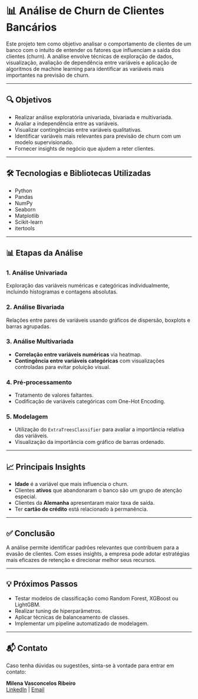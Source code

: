 # 📊 Análise de Churn de Clientes Bancários

Este projeto tem como objetivo analisar o comportamento de clientes de um banco com o intuito de entender os fatores que influenciam a saída dos clientes (churn). A análise envolve técnicas de exploração de dados, visualização, avaliação de dependência entre variáveis e aplicação de algoritmos de machine learning para identificar as variáveis mais importantes na previsão de churn.

---

## 🔍 Objetivos

- Realizar análise exploratória univariada, bivariada e multivariada.
- Avaliar a independência entre as variáveis.
- Visualizar contingências entre variáveis qualitativas.
- Identificar variáveis mais relevantes para previsão de churn com um modelo supervisionado.
- Fornecer insights de negócio que ajudem a reter clientes.

---

## 🛠 Tecnologias e Bibliotecas Utilizadas

- Python
- Pandas
- NumPy
- Seaborn
- Matplotlib
- Scikit-learn
- itertools

---

## 📊 Etapas da Análise

### 1. Análise Univariada
Exploração das variáveis numéricas e categóricas individualmente, incluindo histogramas e contagens absolutas.

### 2. Análise Bivariada
Relações entre pares de variáveis usando gráficos de dispersão, boxplots e barras agrupadas.

### 3. Análise Multivariada
- **Correlação entre variáveis numéricas** via heatmap.
- **Contingência entre variáveis categóricas** com visualizações controladas para evitar poluição visual.

### 4. Pré-processamento
- Tratamento de valores faltantes.
- Codificação de variáveis categóricas com One-Hot Encoding.

### 5. Modelagem
- Utilização do `ExtraTreesClassifier` para avaliar a importância relativa das variáveis.
- Visualização da importância com gráfico de barras ordenado.

---

## 📈 Principais Insights

- **Idade** é a variável que mais influencia o churn.
- Clientes **ativos** que abandonaram o banco são um grupo de atenção especial.
- Clientes da **Alemanha** apresentaram maior taxa de saída.
- Ter **cartão de crédito** está relacionado à permanência.

---

## ✅ Conclusão

A análise permite identificar padrões relevantes que contribuem para a evasão de clientes. Com esses insights, a empresa pode adotar estratégias mais eficazes de retenção e direcionar melhor seus recursos.

---

## 💡 Próximos Passos

- Testar modelos de classificação como Random Forest, XGBoost ou LightGBM.
- Realizar tuning de hiperparâmetros.
- Aplicar técnicas de balanceamento de classes.
- Implementar um pipeline automatizado de modelagem.

---

## 📬 Contato

Caso tenha dúvidas ou sugestões, sinta-se à vontade para entrar em contato:

**Milena Vasconcelos Ribeiro**  
[LinkedIn](https://www.linkedin.com/in/engmilenaribeiro/) | [Email](mailto:eng.milenaribeiro@gmail.com)

